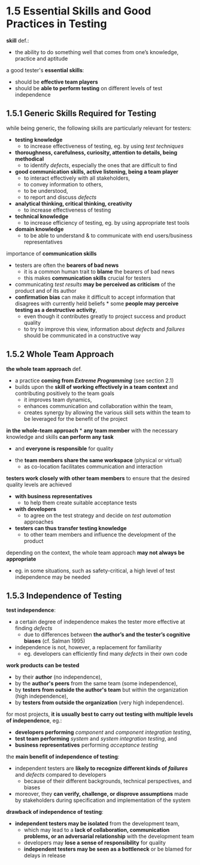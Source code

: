 # 1.5 Essential Skills and Good Practices in Testing

**skill** def.:
* the ability to do something well that comes from one’s knowledge, practice and aptitude

a good tester's **essential skills**:
* should be **effective team players**
* should be **able to perform testing** on different levels of test independence

## 1.5.1 Generic Skills Required for Testing

while being generic, the following skills are particularly relevant for testers:
* **testing knowledge**
  + to increase effectiveness of testing, eg. by using *test techniques*
* **thoroughness, carefulness, curiosity, attention to details, being methodical**
  + to identify *defects*, especially the ones that are difficult to find
* **good communication skills, active listening, being a team player**
  + to interact effectively with all stakeholders,
  + to convey information to others,
  + to be understood,
  + to report and discuss *defects*
* **analytical thinking, critical thinking, creativity**
  + to increase effectiveness of testing
* **technical knowledge**
  + to increase efficiency of testing, eg. by using appropriate test tools
* **domain knowledge**
  + to be able to understand & to communicate with end users/business representatives

importance of **communication skills**
* testers are often the **bearers of bad news**
  + it is a common human trait to **blame** the bearers of bad news
  + this makes **communication skills** crucial for testers
* communicating *test results* **may be perceived as criticism** of the product and of its author
* **confirmation bias** can make it difficult to accept information that disagrees with currently held beliefs
* some **people may perceive testing as a destructive activity**,
  + even though it contributes greatly to project success and product quality
  + to try to improve this view, information about *defects* and *failures* should be communicated in a constructive way

## 1.5.2 Whole Team Approach

**the whole team approach** def.
* a practice **coming from *Extreme Programming*** (see section 2.1)
* builds upon the **skill of working effectively in a team context** and contributing positively to the team goals
  + it improves team dynamics,
  + enhances communication and collaboration within the team,
  + creates synergy by allowing the various skill sets within the team to be leveraged for the benefit of the project

**in the whole-team approach**
* **any team member** with the necessary knowledge and skills **can perform any task**
  + and **everyone is responsible** for quality
* the **team members share the same workspace** (physical or virtual)
  + as co-location facilitates communication and interaction

**testers work closely with other team members** to ensure that the desired quality levels are achieved
* **with business representatives**
  + to help them create suitable acceptance tests
* **with developers**
  + to agree on the test strategy and decide on *test automation* approaches
* **testers can thus transfer testing knowledge**
  + to other team members and influence the development of the product

depending on the context, the whole team approach **may not always be appropriate**
  + eg. in some situations, such as safety-critical, a high level of test independence may be needed

## 1.5.3 Independence of Testing

**test independence**:
* a certain degree of independence makes the tester more effective at finding *defects*
  + due to differences between **the author’s and the tester’s cognitive biases** (cf. Salman 1995)
* independence is not, however, a replacement for familiarity
  + eg. developers can efficiently find many *defects* in their own code

**work products can be tested**
* by their **author** (no independence),
* by the **author's peers** from the same team (some independence),
* by **testers from outside the author's team** but within the organization (high independence),
* by **testers from outside the organization** (very high independence).

for most projects, **it is usually best to carry out testing with multiple levels of independence**, eg.:
* **developers performing** *component* and *component integration testing*,
* **test team performing** *system* and *system integration testing*, and
* **business representatives** performing *acceptance testing*

the **main benefit of independence of testing**:
* independent testers are **likely to recognize different kinds of *failures*** and *defects* compared to developers
  + because of their different backgrounds, technical perspectives, and biases
* moreover, they **can verify, challenge, or disprove assumptions** made by stakeholders during specification and implementation of the system

**drawback of independence of testing**:
* **independent testers may be isolated** from the development team,
  + which may lead to a **lack of collaboration, communication problems, or an adversarial relationship** with the development team
  + developers may **lose a sense of responsibility** for quality
  + **independent testers may be seen as a bottleneck** or be blamed for delays in release
